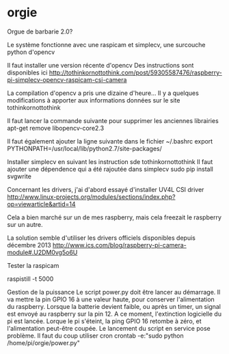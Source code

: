 orgie
=====

Orgue de barbarie 2.0?

Le système fonctionne avec une raspicam et simplecv, une surcouche python d'opencv

Il faut installer une version récente d'opencv
Des instructions sont disponibles ici http://tothinkornottothink.com/post/59305587476/raspberry-pi-simplecv-opencv-raspicam-csi-camera

La compilation d'opencv a pris une dizaine d'heure...
Il y a quelques modifications à apporter aux informations données sur le site tothinkornottothink

Il faut lancer la commande suivante pour supprimer les anciennes librairies
apt-get remove libopencv-core2.3

Il faut également ajouter la ligne suivante dans le fichier ~/.bashrc
export PYTHONPATH=/usr/local/lib/python2.7/site-packages/

Installer simplecv en suivant les instruction sde tothinkornottothink
Il faut ajouter une dépendence qui a été rajoutée dans simplecv
sudo pip install svgwrite

Concernant les drivers, j'ai d'abord essayé d'installer UV4L CSI driver http://www.linux-projects.org/modules/sections/index.php?op=viewarticle&artid=14  

Cela a bien marché sur un de mes raspberry, mais cela freezait le raspberry sur un autre.

La solution semble d'utiliser les drivers officiels disponibles depuis décembre 2013 http://www.ics.com/blog/raspberry-pi-camera-module#.U2DM0vg5o6U

Tester la raspicam

raspistill -t 5000

Gestion de la puissance
Le script power.py doit être lancer au démarrage.
Il va mettre la pin GPIO 16 à une valeur haute, pour conserver l'alimentation du raspberry.
Lorsque la batterie devient faible, ou après un timer, un signal est envoyé au raspberry sur la pin 12.
A ce moment, l'extinction logicielle du pi est lancée. Lorque le pi s'éteint, la ping GPIO 16 retombe à zéro, et l'alimentation peut-être coupée.
Le lancement du script en service pose problème.
Il faut du coup utiliser cron
crontab -e:"sudo python /home/pi/orgie/power.py"


